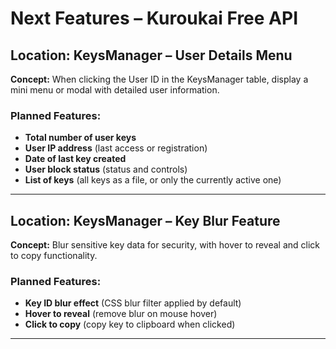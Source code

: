 # Next Features – Kuroukai Free API

## Location: KeysManager – User Details Menu

**Concept:** When clicking the User ID in the KeysManager table, display a mini menu or modal with detailed user information.

### Planned Features:
- **Total number of user keys**
- **User IP address** (last access or registration)
- **Date of last key created**
- **User block status** (status and controls)
- **List of keys** (all keys as a file, or only the currently active one)

---

## Location: KeysManager – Key Blur Feature

**Concept:** Blur sensitive key data for security, with hover to reveal and click to copy functionality.

### Planned Features:
- **Key ID blur effect** (CSS blur filter applied by default)
- **Hover to reveal** (remove blur on mouse hover)
- **Click to copy** (copy key to clipboard when clicked)

---

